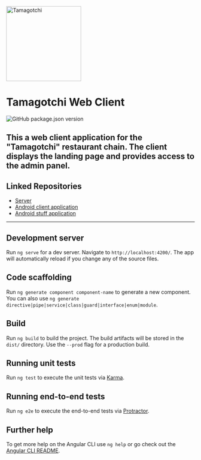<a href="#">
    <img src="https://raw.githubusercontent.com/paulrozhkin/RestaurantClientApplication/master/app/src/main/res/drawable/logo.png" title="Tamagotchi" alt="Tamagotchi" width="200">
</a>


# Tamagotchi Web Client

![GitHub package.json version](https://img.shields.io/github/package-json/v/paulrozhkin/tamagotchi-web-client)

This a web client application for the "Tamagotchi" restaurant chain.
The client displays the landing page and provides access to the admin panel.
---

## Linked Repositories
- [Server](https://github.com/paulrozhkin/NodeJsTamagotchiServer)
- [Android client application](https://github.com/paulrozhkin/RestaurantClientApplication)
- [Android stuff application](https://github.com/ForsaiR/RestaurantEmployerApplication)

---

## Development server

Run `ng serve` for a dev server. Navigate to `http://localhost:4200/`. The app will automatically reload if you change any of the source files.

## Code scaffolding

Run `ng generate component component-name` to generate a new component. You can also use `ng generate directive|pipe|service|class|guard|interface|enum|module`.

## Build

Run `ng build` to build the project. The build artifacts will be stored in the `dist/` directory. Use the `--prod` flag for a production build.

## Running unit tests

Run `ng test` to execute the unit tests via [Karma](https://karma-runner.github.io).

## Running end-to-end tests

Run `ng e2e` to execute the end-to-end tests via [Protractor](http://www.protractortest.org/).

## Further help

To get more help on the Angular CLI use `ng help` or go check out the [Angular CLI README](https://github.com/angular/angular-cli/blob/master/README.md).
